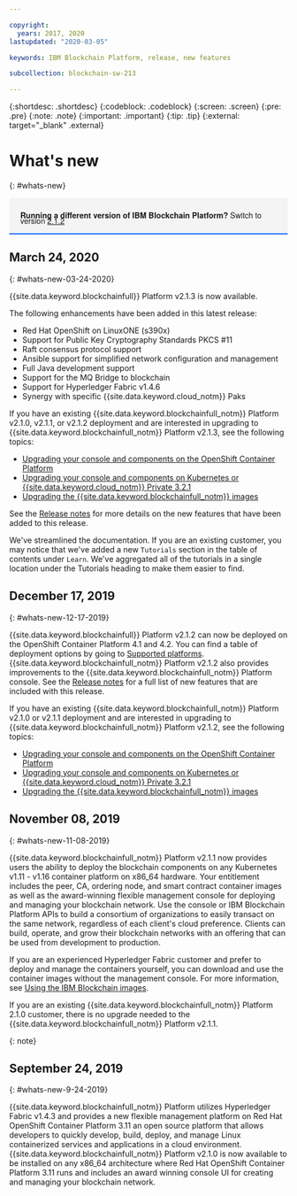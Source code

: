 ```yaml
---

copyright:
  years: 2017, 2020
lastupdated: "2020-03-05"

keywords: IBM Blockchain Platform, release, new features

subcollection: blockchain-sw-213

---
```


{:shortdesc: .shortdesc}
{:codeblock: .codeblock}
{:screen: .screen}
{:pre: .pre}
{:note: .note}
{:important: .important}
{:tip: .tip}
{:external: target="_blank" .external}

# What's new
{: #whats-new}

<div style="background-color: #f4f4f4; padding-left: 20px; border-bottom: 2px solid #0f62fe; padding-top: 12px; padding-bottom: 4px; margin-bottom: 16px; font-family: 'IBM Plex Sans', 'Helvetica Neue', Arial, sans-serif;">
  <p style="line-height: 10px;">
    <strong>Running a different version of IBM Blockchain Platform?</strong> Switch to version
    <a href="https://cloud.ibm.com/docs/blockchain-sw?topic=blockchain-sw-{[page-anchor]}">2.1.2</a>
    </p>
</div>


## March 24, 2020
{: #whats-new-03-24-2020}


{{site.data.keyword.blockchainfull}} Platform v2.1.3 is now available.


The following enhancements have been added in this latest release: 
- Red Hat OpenShift on LinuxONE (s390x)
- Support for Public Key Cryptography Standards PKCS #11
- Raft consensus protocol support
- Ansible support for simplified network configuration and management
- Full Java development support
- Support for the MQ Bridge to blockchain
- Support for Hyperledger Fabric v1.4.6
- Synergy with specific {{site.data.keyword.cloud_notm}} Paks


If you have an existing {{site.data.keyword.blockchainfull_notm}} Platform v2.1.0, v2.1.1, or v2.1.2 deployment and are interested in upgrading to {{site.data.keyword.blockchainfull_notm}} Platform v2.1.3, see the following topics:
- [Upgrading your console and components on the OpenShift Container Platform](/docs/blockchain-sw-213?topic=blockchain-sw-213-upgrade-ocp)
- [Upgrading your console and components on Kubernetes or {{site.data.keyword.cloud_notm}} Private 3.2.1](/docs/blockchain-sw-213?topic=blockchain-sw-213-upgrade-k8)
- [Upgrading the {{site.data.keyword.blockchainfull_notm}} images](/docs/blockchain-sw-213?topic=blockchain-sw-213-blockchain-images#blockchain-images-upgrade)


See the [Release notes](/docs/blockchain-sw-213?topic=blockchain-sw-213-release-notes-saas-20#03-24-2020) for more details on the new features that have been added to this release.

We've streamlined the documentation. If you are an existing customer, you may notice that we've added a new `Tutorials` section in the table of contents under `Learn`. We've aggregated all of the tutorials in a single location under the Tutorials heading to make them easier to find.



## December 17, 2019
{: #whats-new-12-17-2019}

{{site.data.keyword.blockchainfull}} Platform v2.1.2 can now be deployed on the OpenShift Container Platform 4.1 and 4.2. You can find a table of deployment options by going to [Supported platforms](/docs/blockchain-sw-213?topic=blockchain-sw-213-console-ocp-about#console-ocp-about-prerequisites). {{site.data.keyword.blockchainfull_notm}} Platform v2.1.2 also provides improvements to the {{site.data.keyword.blockchainfull_notm}} Platform console. See the [Release notes](/docs/blockchain-sw-213?topic=blockchain-sw-213-release-notes-saas-20#12-17-2019) for a full list of new features that are included with this release.

If you have an existing {{site.data.keyword.blockchainfull_notm}} Platform v2.1.0 or v2.1.1 deployment and are interested in upgrading to {{site.data.keyword.blockchainfull_notm}} Platform v2.1.2, see the following topics:
- [Upgrading your console and components on the OpenShift Container Platform](/docs/blockchain-sw-213?topic=blockchain-sw-213-upgrade-ocp)
- [Upgrading your console and components on Kubernetes or {{site.data.keyword.cloud_notm}} Private 3.2.1](/docs/blockchain-sw-213?topic=blockchain-sw-213-upgrade-k8)
- [Upgrading the {{site.data.keyword.blockchainfull_notm}} images](/docs/blockchain-sw-213?topic=blockchain-sw-213-blockchain-images#blockchain-images-upgrade)


## November 08, 2019
{: #whats-new-11-08-2019}


{{site.data.keyword.blockchainfull_notm}} Platform v2.1.1 now provides users the ability to deploy the blockchain components on any Kubernetes v1.11 - v1.16 container platform on x86_64 hardware. Your entitlement includes the peer, CA, ordering node, and smart contract container images as well as the award-winning flexible management console for deploying and managing your blockchain network. Use the console or IBM Blockchain Platform APIs to build a consortium of organizations to easily transact on the same network, regardless of each client's cloud preference. Clients can build, operate, and grow their blockchain networks with an offering that can be used from development to production.

If you are an experienced Hyperledger Fabric customer and prefer to deploy and manage the containers yourself, you can download and use the container images without the management console. For more information, see [Using the IBM Blockchain images](/docs/blockchain-sw-213?topic=blockchain-sw-213-blockchain-images).

If you are an existing {{site.data.keyword.blockchainfull_notm}} Platform 2.1.0 customer, there is no upgrade needed to the {{site.data.keyword.blockchainfull_notm}} Platform v2.1.1.

{: note}


## September 24, 2019
{: #whats-new-9-24-2019}

{{site.data.keyword.blockchainfull_notm}} Platform utilizes Hyperledger Fabric v1.4.3 and provides a new flexible management platform on Red Hat OpenShift Container Platform 3.11 an open source platform that allows developers to quickly develop, build, deploy, and manage Linux containerized services and applications in a cloud environment. {{site.data.keyword.blockchainfull_notm}} Platform v2.1.0 is now available to be installed on any x86_64 architecture where Red Hat OpenShift Container Platform 3.11 runs and includes an award winning console UI for creating and managing your blockchain network.
